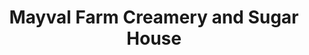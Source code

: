 ---
title: "Mayval Farm Creamery and Sugar House"
url: /westhampton/mayval-farm-creamery-and-sugar-house/
shop: dairy
---